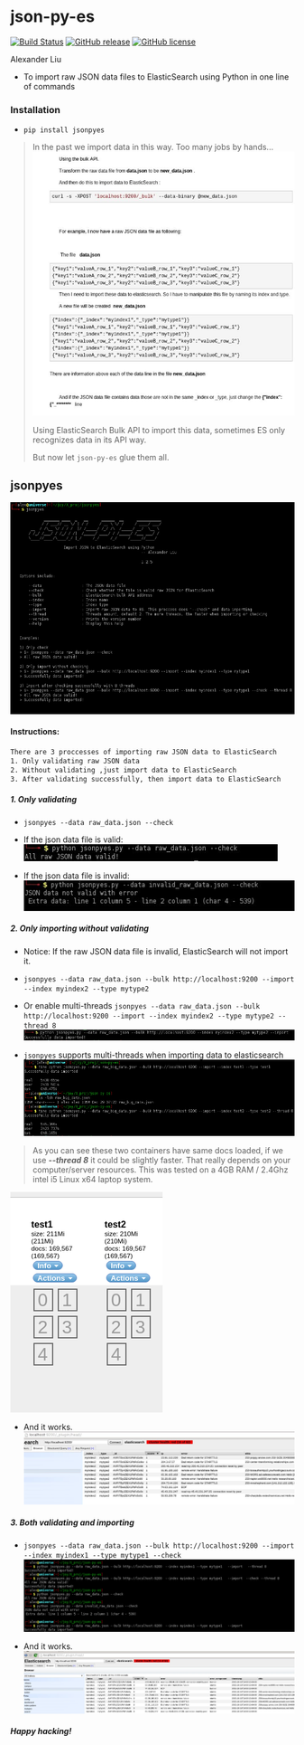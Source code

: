 json-py-es
==========

[![Build Status](https://travis-ci.org/xros/jsonpyes.svg?branch=master)](https://travis-ci.org/xros/jsonpyes)
[![GitHub release](https://img.shields.io/github/release/xros/jsonpyes.svg)]()
[![GitHub license](https://img.shields.io/github/license/xros/jsonpyes.svg)]()

Alexander Liu

* To import raw JSON data files to ElasticSearch using Python in one line of commands

### Installation

* ```pip install jsonpyes```  

> In the past we import data in this way. Too many jobs by hands...
> ![Alt](static/snapshot106.jpg)
> 
> Using ElasticSearch Bulk API to import this data, sometimes ES only recognizes data in its API way. 
> 
> But now let `json-py-es` glue them all.


jsonpyes
--------
![Alt](static/snapshot139.png)

#### Instructions:
    There are 3 proccesses of importing raw JSON data to ElasticSearch
    1. Only validating raw JSON data
    2. Without validating ,just import data to ElasticSearch
    3. After validating successfully, then import data to ElasticSearch


##### 1. Only validating
* ```jsonpyes --data raw_data.json --check```

* If the json data file is valid: 
![Alt](static/snapshot98.jpg)

* If the json data file is invalid: 
![Alt](static/snapshot99.jpg)

##### 2. Only importing without validating
* Notice: If the raw JSON data file is invalid, ElasticSearch will not import it.
* ```jsonpyes --data raw_data.json --bulk http://localhost:9200 --import --index myindex2 --type mytype2```
* Or enable multi-threads ```jsonpyes --data raw_data.json --bulk http://localhost:9200 --import --index myindex2 --type mytype2 --thread 8```
![Alt](static/snapshot102.jpg)

* ```jsonpyes``` supports multi-threads when importing data to elasticsearch
![Alt](static/snapshot132.png)

> As you can see these two containers have same docs loaded, if we use **_--thread 8_** it could be slightly faster.
That really depends on your computer/server resources.
This was tested on a 4GB RAM / 2.4Ghz intel i5 Linux x64 laptop system.

![Alt](static/snapshot133.png)

* And it works.
![Alt](static/snapshot105.jpg)

##### 3. Both validating and importing
* ```jsonpyes --data raw_data.json --bulk http://localhost:9200 --import --index myindex1 --type mytype1 --check```
![Alt](static/snapshot135.png)

* And it works.
![Alt](static/snapshot101.jpg)



##### Happy hacking!

